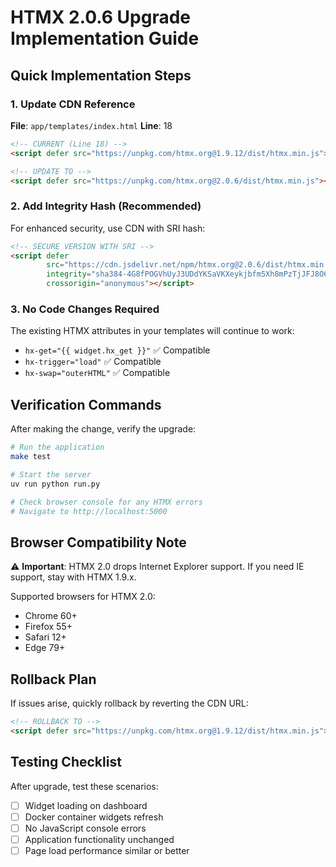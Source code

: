 # HTMX 2.0.6 Upgrade Implementation Guide

## Quick Implementation Steps

### 1. Update CDN Reference

**File**: `app/templates/index.html`
**Line**: 18

```html
<!-- CURRENT (Line 18) -->
<script defer src="https://unpkg.com/htmx.org@1.9.12/dist/htmx.min.js"></script>

<!-- UPDATE TO -->
<script defer src="https://unpkg.com/htmx.org@2.0.6/dist/htmx.min.js"></script>
```

### 2. Add Integrity Hash (Recommended)

For enhanced security, use CDN with SRI hash:

```html
<!-- SECURE VERSION WITH SRI -->
<script defer 
        src="https://cdn.jsdelivr.net/npm/htmx.org@2.0.6/dist/htmx.min.js" 
        integrity="sha384-4G8fPOGVhUyJ3UDdYKSaVKXeykjbfm5Xh8mPzTjJFJ8O6SWQgVDL7CXt2fR6qMgL" 
        crossorigin="anonymous"></script>
```

### 3. No Code Changes Required

The existing HTMX attributes in your templates will continue to work:
- `hx-get="{{ widget.hx_get }}"` ✅ Compatible
- `hx-trigger="load"` ✅ Compatible  
- `hx-swap="outerHTML"` ✅ Compatible

## Verification Commands

After making the change, verify the upgrade:

```bash
# Run the application
make test

# Start the server
uv run python run.py

# Check browser console for any HTMX errors
# Navigate to http://localhost:5000
```

## Browser Compatibility Note

⚠️ **Important**: HTMX 2.0 drops Internet Explorer support. If you need IE support, stay with HTMX 1.9.x.

Supported browsers for HTMX 2.0:
- Chrome 60+
- Firefox 55+
- Safari 12+
- Edge 79+

## Rollback Plan

If issues arise, quickly rollback by reverting the CDN URL:

```html
<!-- ROLLBACK TO -->
<script defer src="https://unpkg.com/htmx.org@1.9.12/dist/htmx.min.js"></script>
```

## Testing Checklist

After upgrade, test these scenarios:
- [ ] Widget loading on dashboard
- [ ] Docker container widgets refresh
- [ ] No JavaScript console errors
- [ ] Application functionality unchanged
- [ ] Page load performance similar or better
